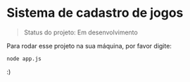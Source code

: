 <h1> Sistema de cadastro de jogos </h1>

> Status do projeto: Em desenvolvimento 

Para rodar esse projeto na sua máquina, por favor digite:

```
node app.js
```

:)